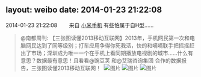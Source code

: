 layout: weibo
date: 2014-01-23 21:22:08
---
2014-01-23 21:22:08  &nbsp;&nbsp;&nbsp;&nbsp;&nbsp;&nbsp; 来自 <a href="http://app.weibo.com/t/feed/22zMnn" rel="nofollow">小米手机</a>
有些怕属于自H型……
>  @南都周刊: 【三张图读懂2013移动互联网】2013年，手机网民第一次和电脑网民达到了同等级别；打车应用争得你死我活，快的和嘀嘀联手把摇摇赶出了市场；深圳成为唯一一个在手机上看同期播放电视剧的城市……什么有意思？数据最有意思！且看看@豌豆荚 和@艾瑞咨询集团 合作的数据报告，三张图读懂2013移动互联网！ ​​​
>  ![图片](https://ww4.sinaimg.cn/large/61d7cd94gw1ectpzlyvs3j20c824fq9s.jpg)
>  ![图片](https://ww1.sinaimg.cn/large/61d7cd94gw1ectpznjkngj20c81ifjwq.jpg)
>  ![图片](https://ww1.sinaimg.cn/large/61d7cd94gw1ectpzpz6hpj20c82q9qco.jpg)
